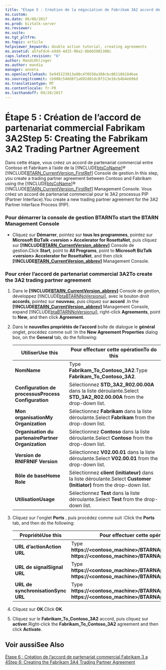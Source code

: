 ```yaml
---
title: "Étape 5 : Création de la négociation de Fabrikam 3A2 accord de partenariat | Documents Microsoft"
ms.custom: 
ms.date: 06/08/2017
ms.prod: biztalk-server
ms.reviewer: 
ms.suite: 
ms.tgt_pltfrm: 
ms.topic: article
helpviewer_keywords: double action tutorial, creating agreements
ms.assetid: a5fafdc6-e9dd-4d15-98a2-8b603901308c
caps.latest.revision: "6"
author: MandiOhlinger
ms.author: mandia
manager: anneta
ms.openlocfilehash: 5e945223013e80c4f0550a388cbc0811861846ae
ms.sourcegitcommit: cb908c540d8f1a692d01dc8f313e16cb4b4e696d
ms.translationtype: MT
ms.contentlocale: fr-FR
ms.lasthandoff: 09/20/2017
---
```

# <a name="step-5-creating-the-fabrikam-3a2-trading-partner-agreement"></a><span data-ttu-id="ace8b-102">Étape 5 : Création de l’accord de partenariat commercial Fabrikam 3A2</span><span class="sxs-lookup"><span data-stu-id="ace8b-102">Step 5: Creating the Fabrikam 3A2 Trading Partner Agreement</span></span>
<span data-ttu-id="ace8b-103">Dans cette étape, vous créez un accord de partenariat commercial entre Contoso et Fabrikam à l’aide de la [!INCLUDE[btsCoName](../../includes/btsconame-md.md)]® [!INCLUDE[BTARN_CurrentVersion_FirstRef](../../includes/btarn-currentversion-firstref-md.md)] Console de gestion.</span><span class="sxs-lookup"><span data-stu-id="ace8b-103">In this step, you create a trading partner agreement between Contoso and Fabrikam using the [!INCLUDE[btsCoName](../../includes/btsconame-md.md)]® [!INCLUDE[BTARN_CurrentVersion_FirstRef](../../includes/btarn-currentversion-firstref-md.md)] Management Console.</span></span> <span data-ttu-id="ace8b-104">Vous créez un accord de partenariat commercial pour le 3A2 processus PIP (Partner Interface).</span><span class="sxs-lookup"><span data-stu-id="ace8b-104">You create a new trading partner agreement for the 3A2 Partner Interface Process (PIP).</span></span>  
  
### <a name="to-start-the-btarn-management-console"></a><span data-ttu-id="ace8b-105">Pour démarrer la console de gestion BTARN</span><span class="sxs-lookup"><span data-stu-id="ace8b-105">To start the BTARN Management Console</span></span>  
  
-   <span data-ttu-id="ace8b-106">Cliquez sur **Démarrer**, pointez sur **tous les programmes**, pointez sur **Microsoft BizTalk \<version > Accelerator for RosettaNet**, puis cliquez sur  **[!INCLUDE[BTARN_CurrentVersion_abbrev](../../includes/btarn-currentversion-abbrev-md.md)]**  Console de gestion.</span><span class="sxs-lookup"><span data-stu-id="ace8b-106">Click **Start**, point to **All Programs**, point to **Microsoft BizTalk \<version> Accelerator for RosettaNet**, and then click **[!INCLUDE[BTARN_CurrentVersion_abbrev](../../includes/btarn-currentversion-abbrev-md.md)]** Management Console.</span></span>  
  
### <a name="to-create-the-3a2-trading-partner-agreement"></a><span data-ttu-id="ace8b-107">Pour créer l’accord de partenariat commercial 3A2</span><span class="sxs-lookup"><span data-stu-id="ace8b-107">To create the 3A2 trading partner agreement</span></span>  
  
1.  <span data-ttu-id="ace8b-108">Dans le  **[!INCLUDE[BTARN_CurrentVersion_abbrev](../../includes/btarn-currentversion-abbrev-md.md)]**  Console de gestion, développez [!INCLUDE[btaBTARNNoVersionui](../../includes/btabtarnnoversionui-md.md)], avec le bouton droit **accords**, pointez sur **nouveau**, puis cliquez sur **accord** .</span><span class="sxs-lookup"><span data-stu-id="ace8b-108">In the **[!INCLUDE[BTARN_CurrentVersion_abbrev](../../includes/btarn-currentversion-abbrev-md.md)]** Management Console, expand [!INCLUDE[btaBTARNNoVersionui](../../includes/btabtarnnoversionui-md.md)], right-click **Agreements**, point to **New**, and then click **Agreement**.</span></span>  
  
2.  <span data-ttu-id="ace8b-109">Dans le **nouvelles propriétés de l’accord** boîte de dialogue le **général** onglet, procédez comme suit :</span><span class="sxs-lookup"><span data-stu-id="ace8b-109">In the **New Agreement Properties** dialog box, on the **General** tab, do the following:</span></span>  
  
    |<span data-ttu-id="ace8b-110">Utiliser</span><span class="sxs-lookup"><span data-stu-id="ace8b-110">Use this</span></span>|<span data-ttu-id="ace8b-111">Pour effectuer cette opération</span><span class="sxs-lookup"><span data-stu-id="ace8b-111">To do this</span></span>|  
    |--------------|----------------|  
    |<span data-ttu-id="ace8b-112">**Nom**</span><span class="sxs-lookup"><span data-stu-id="ace8b-112">**Name**</span></span>|<span data-ttu-id="ace8b-113">Type **Fabrikam_To_Contoso_3A2**.</span><span class="sxs-lookup"><span data-stu-id="ace8b-113">Type **Fabrikam_To_Contoso_3A2**.</span></span>|  
    |<span data-ttu-id="ace8b-114">**Configuration de processus**</span><span class="sxs-lookup"><span data-stu-id="ace8b-114">**Process Configuration**</span></span>|<span data-ttu-id="ace8b-115">Sélectionnez **STD_3A2_R02.00.00A** dans la liste déroulante.</span><span class="sxs-lookup"><span data-stu-id="ace8b-115">Select **STD_3A2_R02.00.00A** from the drop-down list.</span></span>|  
    |<span data-ttu-id="ace8b-116">**Mon organisation**</span><span class="sxs-lookup"><span data-stu-id="ace8b-116">**My Organization**</span></span>|<span data-ttu-id="ace8b-117">Sélectionnez **Fabrikam** dans la liste déroulante.</span><span class="sxs-lookup"><span data-stu-id="ace8b-117">Select **Fabrikam** from the drop-down list.</span></span>|  
    |<span data-ttu-id="ace8b-118">**Organisation du partenaire**</span><span class="sxs-lookup"><span data-stu-id="ace8b-118">**Partner Organization**</span></span>|<span data-ttu-id="ace8b-119">Sélectionnez **Contoso** dans la liste déroulante.</span><span class="sxs-lookup"><span data-stu-id="ace8b-119">Select **Contoso** from the drop-down list.</span></span>|  
    |<span data-ttu-id="ace8b-120">**Version de RNIF**</span><span class="sxs-lookup"><span data-stu-id="ace8b-120">**RNIF Version**</span></span>|<span data-ttu-id="ace8b-121">Sélectionnez **V02.00.01** dans la liste déroulante.</span><span class="sxs-lookup"><span data-stu-id="ace8b-121">Select **V02.00.01** from the drop-down list.</span></span>|  
    |<span data-ttu-id="ace8b-122">**Rôle de base**</span><span class="sxs-lookup"><span data-stu-id="ace8b-122">**Home Role**</span></span>|<span data-ttu-id="ace8b-123">Sélectionnez **client (initiateur)** dans la liste déroulante.</span><span class="sxs-lookup"><span data-stu-id="ace8b-123">Select **Customer (Initiator)** from the drop-down list.</span></span>|  
    |<span data-ttu-id="ace8b-124">**Utilisation**</span><span class="sxs-lookup"><span data-stu-id="ace8b-124">**Usage**</span></span>|<span data-ttu-id="ace8b-125">Sélectionnez **Test** dans la liste déroulante.</span><span class="sxs-lookup"><span data-stu-id="ace8b-125">Select **Test** from the drop-down list.</span></span>|  
  
3.  <span data-ttu-id="ace8b-126">Cliquez sur l'onglet **Ports** , puis procédez comme suit :</span><span class="sxs-lookup"><span data-stu-id="ace8b-126">Click the **Ports** tab, and then do the following:</span></span>  
  
    |<span data-ttu-id="ace8b-127">Propriété</span><span class="sxs-lookup"><span data-stu-id="ace8b-127">Use this</span></span>|<span data-ttu-id="ace8b-128">Pour effectuer cette opération</span><span class="sxs-lookup"><span data-stu-id="ace8b-128">To do this</span></span>|  
    |--------------|----------------|  
    |<span data-ttu-id="ace8b-129">**URL d’action**</span><span class="sxs-lookup"><span data-stu-id="ace8b-129">**Action URL**</span></span>|<span data-ttu-id="ace8b-130">Type **https://<contoso_machine>/BTARNApp/RNIFReceive.aspx**.</span><span class="sxs-lookup"><span data-stu-id="ace8b-130">Type **https://<contoso_machine>/BTARNApp/RNIFReceive.aspx**.</span></span>|  
    |<span data-ttu-id="ace8b-131">**URL de signal**</span><span class="sxs-lookup"><span data-stu-id="ace8b-131">**Signal URL**</span></span>|<span data-ttu-id="ace8b-132">Type **https://<contoso_machine>/BTARNApp/RNIFReceive.aspx**.</span><span class="sxs-lookup"><span data-stu-id="ace8b-132">Type **https://<contoso_machine>/BTARNApp/RNIFReceive.aspx**.</span></span>|  
    |<span data-ttu-id="ace8b-133">**URL de synchronisation**</span><span class="sxs-lookup"><span data-stu-id="ace8b-133">**Sync URL**</span></span>|<span data-ttu-id="ace8b-134">Type **https://<contoso_machine>/BTARNApp/RNIFReceive.aspx**.</span><span class="sxs-lookup"><span data-stu-id="ace8b-134">Type **https://<contoso_machine>/BTARNApp/RNIFReceive.aspx**.</span></span>|  
  
4.  <span data-ttu-id="ace8b-135">Cliquez sur **OK**.</span><span class="sxs-lookup"><span data-stu-id="ace8b-135">Click **OK**.</span></span>  
  
5.  <span data-ttu-id="ace8b-136">Cliquez sur le **Fabrikam_To_Contoso_3A2** accord, puis cliquez sur **activer**.</span><span class="sxs-lookup"><span data-stu-id="ace8b-136">Right-click the **Fabrikam_To_Contoso_3A2** agreement and then click **Activate**.</span></span>  
  
## <a name="see-also"></a><span data-ttu-id="ace8b-137">Voir aussi</span><span class="sxs-lookup"><span data-stu-id="ace8b-137">See Also</span></span>  
 [<span data-ttu-id="ace8b-138">Étape 6 : Création de l’accord de partenariat commercial Fabrikam 3 a 4</span><span class="sxs-lookup"><span data-stu-id="ace8b-138">Step 6: Creating the Fabrikam 3A4 Trading Partner Agreement</span></span>](../../adapters-and-accelerators/accelerator-rosettanet/step-6-creating-the-fabrikam-3a4-trading-partner-agreement.md)